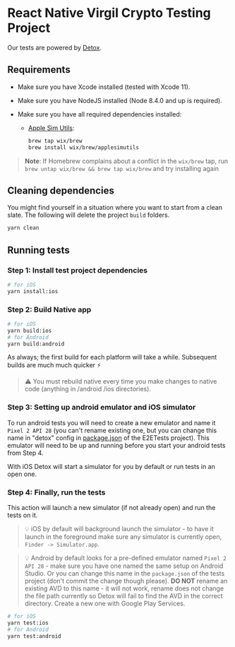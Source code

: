 # React Native Virgil Crypto Testing Project

Our tests are powered by [Detox](https://github.com/wix/Detox).

## Requirements

- Make sure you have Xcode installed (tested with Xcode 11).
- Make sure you have NodeJS installed (Node 8.4.0 and up is required).
- Make sure you have all required dependencies installed:

  - [Apple Sim Utils](https://github.com/wix/AppleSimulatorUtils):

    ```bash
    brew tap wix/brew
    brew install wix/brew/applesimutils
    ```

> **Note**: If Homebrew complains about a conflict in the `wix/brew` tap, run `brew untap wix/brew && brew tap wix/brew` and try installing again

## Cleaning dependencies

You might find yourself in a situation where you want to start from a clean slate. The following will delete the project `build` folders.

```bash
yarn clean
```

## Running tests

### Step 1: Install test project dependencies

```bash
# for iOS
yarn install:ios
```

### Step 2: Build Native app

```bash
# for iOS
yarn build:ios
# for Android
yarn build:android
```

As always; the first build for each platform will take a while. Subsequent builds are much much quicker ⚡️

> ⚠️ You must rebuild native every time you make changes to native code (anything in /android /ios directories).

### Step 3: Setting up android emulator and iOS simulator

To run android tests you will need to create a new emulator and name it `Pixel 2 API 28` (you can't rename existing one, but you can change this name in "detox" config in [package.json](package.json) of the E2ETests project). This emulator will need to be up and running before you start your android tests from Step 4.

With iOS Detox will start a simulator for you by default or run tests in an open one.

### Step 4: Finally, run the tests

This action will launch a new simulator (if not already open) and run the tests on it.

> 💡 iOS by default will background launch the simulator - to have
> it launch in the foreground make sure any simulator is currently open, `Finder -> Simulator.app`.

> 💡 Android by default looks for a pre-defined emulator named `Pixel 2 API 28` - make sure you have one named the same setup on Android Studio.
> Or you can change this name in the `package.json` of the tests project (don't commit the change though please).
> **DO NOT** rename an existing AVD to this name - it will not work, rename does not change the file path currently so Detox will
> fail to find the AVD in the correct directory. Create a new one with Google Play Services.

```bash
# for iOS
yarn test:ios
# for Android
yarn test:android
```
